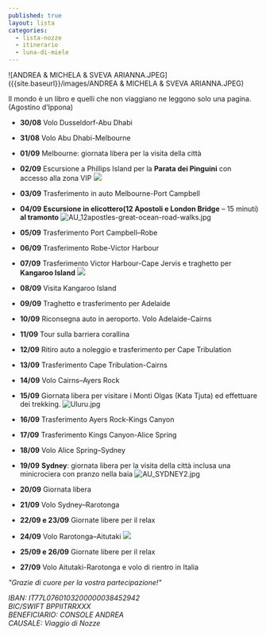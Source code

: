 ```yaml
---
published: true
layout: lista
categories:
  - lista-nozze
  - itinerario
  - luna-di-miele
---
```

![ANDREA & MICHELA & SVEVA ARIANNA.JPEG]({{site.baseurl}}/images/ANDREA & MICHELA & SVEVA ARIANNA.JPEG)

<div class="citazione">
  Il mondo è un libro e quelli che non viaggiano ne leggono solo una pagina. <br/>
  <span stype="text-align:right">(Agostino d’Ippona)</span>
  </div>


- **30/08**	Volo Dusseldorf-Abu Dhabi

- **31/08**	Volo Abu Dhabi-Melbourne

- **01/09**	Melbourne: giornata libera per la visita della città

- **02/09**	Escursione a Phillips Island per la **Parata dei Pinguini** con accesso alla zona VIP
![]({{site.baseurl}}/images/PHILLIP%20ISLAND%20PENGUINS.JPEG)

- **03/09**	Trasferimento in auto Melbourne-Port Campbell

- **04/09**	**Escursione in elicottero(12 Apostoli e London Bridge** – 15 minuti) **al tramonto**
![AU_12apostles-great-ocean-road-walks.jpg]({{site.baseurl}}/images/AU_12apostles-great-ocean-road-walks.jpg)

- **05/09**	Trasferimento Port Campbell–Robe

- **06/09**	Trasferimento Robe-Victor Harbour
	
- **07/09**	Trasferimento Victor Harbour-Cape Jervis e traghetto per **Kangaroo Island**
![]({{site.baseurl}}/images/AU_kangaroo%20island_PANORAMA.jpg)

- **08/09**	Visita Kangaroo Island

- **09/09**	Traghetto e trasferimento per Adelaide

- **10/09**	Riconsegna auto in aeroporto. Volo Adelaide-Cairns

- **11/09**	Tour sulla barriera corallina

- **12/09**	Ritiro auto a noleggio e trasferimento per Cape Tribulation

- **13/09**	Trasferimento Cape Tribulation-Cairns

- **14/09**	Volo Cairns–Ayers Rock

- **15/09**	Giornata libera per visitare i Monti Olgas (Kata Tjuta) ed effettuare dei trekking.
![Uluru.jpg]({{site.baseurl}}/images/Uluru.jpg)


- **16/09**	Trasferimento Ayers Rock-Kings Canyon

- **17/09**	Trasferimento Kings Canyon-Alice Spring

- **18/09**	Volo Alice Spring–Sydney

- **19/09**	**Sydney**: giornata libera per la visita della città inclusa una minicrociera con pranzo nella baia 
![AU_SYDNEY2.jpg]({{site.baseurl}}/images/AU_SYDNEY2.jpg)

- **20/09**	Giornata libera

- **21/09**	Volo Sydney–Rarotonga

- **22/09 e 23/09**	Giornate libere per il relax

- **24/09**	Volo  Rarotonga–Aitutaki
![]({{site.baseurl}}/images/cook%20island.jpg)

- **25/09 e 26/09**	Giornate libere per il relax

- **27/09**	Volo Aitutaki-Rarotonga e volo di rientro in Italia

_"Grazie di cuore per la vostra partecipazione!"_

<address>
IBAN: IT77L0760103200000038452942 <br/>
BIC/SWIFT BPPIITRRXXX<br/>
BENEFICIARIO: CONSOLE ANDREA<br/>
CAUSALE: Viaggio di Nozze
</address>
